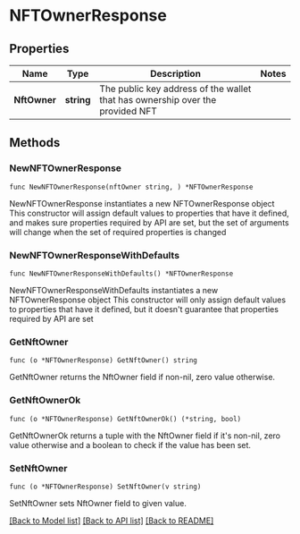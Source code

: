 # NFTOwnerResponse

## Properties

Name | Type | Description | Notes
------------ | ------------- | ------------- | -------------
**NftOwner** | **string** | The public key address of the wallet that has ownership over the provided NFT | 

## Methods

### NewNFTOwnerResponse

`func NewNFTOwnerResponse(nftOwner string, ) *NFTOwnerResponse`

NewNFTOwnerResponse instantiates a new NFTOwnerResponse object
This constructor will assign default values to properties that have it defined,
and makes sure properties required by API are set, but the set of arguments
will change when the set of required properties is changed

### NewNFTOwnerResponseWithDefaults

`func NewNFTOwnerResponseWithDefaults() *NFTOwnerResponse`

NewNFTOwnerResponseWithDefaults instantiates a new NFTOwnerResponse object
This constructor will only assign default values to properties that have it defined,
but it doesn't guarantee that properties required by API are set

### GetNftOwner

`func (o *NFTOwnerResponse) GetNftOwner() string`

GetNftOwner returns the NftOwner field if non-nil, zero value otherwise.

### GetNftOwnerOk

`func (o *NFTOwnerResponse) GetNftOwnerOk() (*string, bool)`

GetNftOwnerOk returns a tuple with the NftOwner field if it's non-nil, zero value otherwise
and a boolean to check if the value has been set.

### SetNftOwner

`func (o *NFTOwnerResponse) SetNftOwner(v string)`

SetNftOwner sets NftOwner field to given value.



[[Back to Model list]](../README.md#documentation-for-models) [[Back to API list]](../README.md#documentation-for-api-endpoints) [[Back to README]](../README.md)


